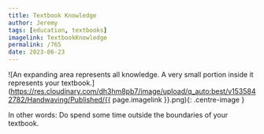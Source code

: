 ```yaml
---
title: Textbook Knowledge
author: Jeremy
tags: [education, textbooks]
imagelink: TextbookKnowledge
permalink: /765
date: 2023-06-23
---
```


![An expanding area represents all knowledge. A very small portion inside it represents your textbook.](https://res.cloudinary.com/dh3hm8pb7/image/upload/q_auto:best/v1535842782/Handwaving/Published/{{ page.imagelink }}.png){: .centre-image }

In other words: Do spend some time outside the boundaries of your textbook.
